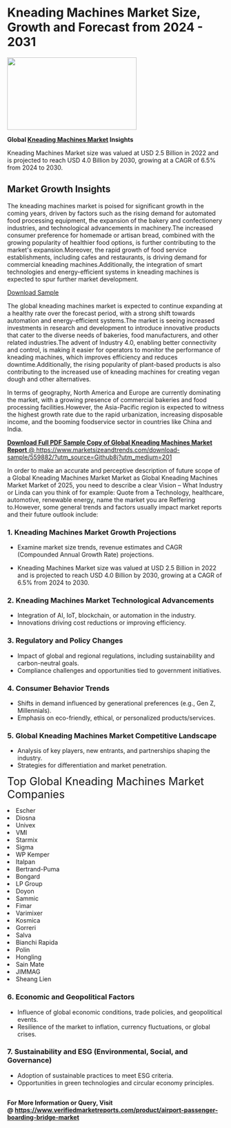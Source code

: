 <H1>Kneading Machines Market Size, Growth and Forecast from 2024 - 2031</H1><img class="aligncenter size-medium wp-image-584254" src="https://thirdeyenews.in/wp-content/uploads/2024/09/Global-Market-Research-300x168.jpeg" alt="" width="300" height="168" /><p><strong>Global&nbsp;<a href="https://www.marketsizeandtrends.com/download-sample/559882/?utm_source=Github8j?utm_medium=201">Kneading Machines Market</a> Insights</strong></p><p>Kneading Machines Market size was valued at USD 2.5 Billion in 2022 and is projected to reach USD 4.0 Billion by 2030, growing at a CAGR of 6.5% from 2024 to 2030.</p><p><h2>Market Growth Insights</h2> <p>The kneading machines market is poised for significant growth in the coming years, driven by factors such as the rising demand for automated food processing equipment, the expansion of the bakery and confectionery industries, and technological advancements in machinery.The increased consumer preference for homemade or artisan bread, combined with the growing popularity of healthier food options, is further contributing to the market's expansion.Moreover, the rapid growth of food service establishments, including cafes and restaurants, is driving demand for commercial kneading machines.Additionally, the integration of smart technologies and energy-efficient systems in kneading machines is expected to spur further market development.</p> <p><a href="#">Download Sample</a></p> <p>The global kneading machines market is expected to continue expanding at a healthy rate over the forecast period, with a strong shift towards automation and energy-efficient systems.The market is seeing increased investments in research and development to introduce innovative products that cater to the diverse needs of bakeries, food manufacturers, and other related industries.The advent of Industry 4.0, enabling better connectivity and control, is making it easier for operators to monitor the performance of kneading machines, which improves efficiency and reduces downtime.Additionally, the rising popularity of plant-based products is also contributing to the increased use of kneading machines for creating vegan dough and other alternatives.</p> <p>In terms of geography, North America and Europe are currently dominating the market, with a growing presence of commercial bakeries and food processing facilities.However, the Asia-Pacific region is expected to witness the highest growth rate due to the rapid urbanization, increasing disposable income, and the booming foodservice sector in countries like China and India.</p> <p><a href="#"></p><p><span class=""><strong>Download Full PDF Sample Copy of Global Kneading Machines Market Report</strong> @ <a href="https://www.marketsizeandtrends.com/download-sample/559882/?utm_source=Github8j?utm_medium=201" target="_blank">https://www.marketsizeandtrends.com/download-sample/559882/?utm_source=Github8j?utm_medium=201</a></span></p><p>In order to make an accurate and perceptive description of future scope of a Global&nbsp;Kneading Machines Market Market as Global&nbsp;Kneading Machines Market Market of 2025, you need to describe a clear Vision &ndash; What Industry or Linda can you think of for example: Quote from a Technology, healthcare, automotive, renewable energy, name the market you are Reffering to.However, some general trends and factors usually impact market reports and their future outlook include:</p><h3>1.&nbsp;<strong>Kneading Machines Market Growth Projections</strong></h3><ul><li>Examine market size trends, revenue estimates and CAGR (Compounded Annual Growth Rate) projections.</li><li><p>Kneading Machines Market size was valued at USD 2.5 Billion in 2022 and is projected to reach USD 4.0 Billion by 2030, growing at a CAGR of 6.5% from 2024 to 2030.</p></li></ul><h3>2.&nbsp;<strong>Kneading Machines Market Technological Advancements</strong></h3><ul><li>Integration of AI, IoT, blockchain, or automation in the industry.</li><li>Innovations driving cost reductions or improving efficiency.</li></ul><h3>3.&nbsp;<strong>Regulatory and Policy Changes</strong></h3><ul><li>Impact of global and regional regulations, including sustainability and carbon-neutral goals.</li><li>Compliance challenges and opportunities tied to government initiatives.</li></ul><h3>4.&nbsp;<strong>Consumer Behavior Trends</strong></h3><ul><li>Shifts in demand influenced by generational preferences (e.g., Gen Z, Millennials).</li><li>Emphasis on eco-friendly, ethical, or personalized products/services.</li></ul><h3>5.&nbsp;<strong>Global Kneading Machines Market Competitive Landscape</strong></h3><ul><li>Analysis of key players, new entrants, and partnerships shaping the industry.</li><li>Strategies for differentiation and market penetration.</li></ul><p data-pm-slice="1 1 []"><span style="color: inherit; font-family: inherit; font-size: 25px;">Top Global Kneading Machines Market Companies</span></p><div class="" data-test-id=""><p><li>Escher</li><li> Diosna</li><li> Univex</li><li> VMI</li><li> Starmix</li><li> Sigma</li><li> WP Kemper</li><li> Italpan</li><li> Bertrand-Puma</li><li> Bongard</li><li> LP Group</li><li> Doyon</li><li> Sammic</li><li> Fimar</li><li> Varimixer</li><li> Kosmica</li><li> Gorreri</li><li> Salva</li><li> Bianchi Rapida</li><li> Polin</li><li> Hongling</li><li> Sain Mate</li><li> JIMMAG</li><li> Sheang Lien</li></p></div><h3>6.&nbsp;<strong>Economic and Geopolitical Factors</strong></h3><ul><li>Influence of global economic conditions, trade policies, and geopolitical events.</li><li>Resilience of the market to inflation, currency fluctuations, or global crises.</li></ul><h3>7.&nbsp;<strong>Sustainability and ESG (Environmental, Social, and Governance)</strong></h3><ul><li>Adoption of sustainable practices to meet ESG criteria.</li><li>Opportunities in green technologies and circular economy principles.</li></ul><h2><strong style="font-size: 14px;">For More Information or Query, Visit @&nbsp;</strong><a style="background-color: #ffffff; font-size: 14px;" href="https://www.marketsizeandtrends.com/report/kneading-machines-market/" target="_blank">https://www.verifiedmarketreports.com/product/airport-passenger-boarding-bridge-market</a></h2>